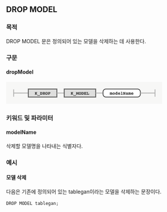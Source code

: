 ## DROP MODEL

### 목적

DROP MODEL 문은 정의되어 있는 모델을 삭제하는 데 사용한다.


### 구문

#### dropModel
![](diagram/dropModel.png)


### 키워드 및 파라미터

#### modelName

삭제할 모델명을 나타내는 식별자다.


### 예시

#### 모델 삭제

다음은 기존에 정의되어 있는 tablegan이라는 모델을 삭제하는 문장이다.
```console
DROP MODEL tablegan;
```
